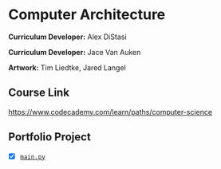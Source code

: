 # Computer Architecture

**Curriculum Developer:** Alex DiStasi

**Curriculum Developer:** Jace Van Auken

**Artwork:** Tim Liedtke, Jared Langel

## Course Link

https://www.codecademy.com/learn/paths/computer-science

## Portfolio Project ##

- [x] [`main.py`](https://github.com/Codecademy/computer-architecture/blob/main/portfolio-project-cpu-simulator/main.py)
